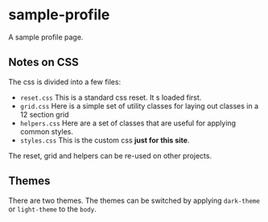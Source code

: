 # sample-profile

A sample profile page.

## Notes on CSS

The css is divided into a few files:

- `reset.css`
  This is a standard css reset. It s loaded first.
- `grid.css`
  Here is a simple set of utility classes for laying out classes in a 12 section grid
- `helpers.css`
  Here are a set of classes that are useful for applying common styles.
- `styles.css`
  This is the custom css **just for this site**.

The reset, grid and helpers can be re-used on other projects.

## Themes

There are two themes. The themes can be switched by applying `dark-theme` or `light-theme` to the `body`.
